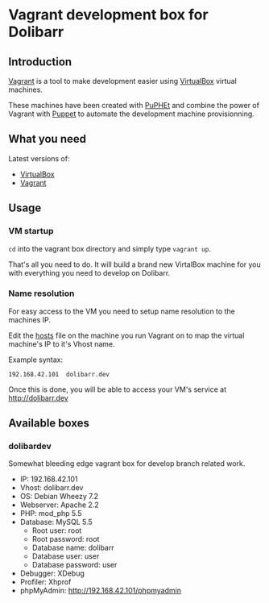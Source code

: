 Vagrant development box for Dolibarr
====================================

Introduction
------------

[Vagrant](http://vagrantup.com) is a tool to make development easier using [VirtualBox](http://virtualbox.org) virtual machines.

These machines have been created with [PuPHEt](http://puphpet.com) and combine the power of Vagrant with [Puppet](http://puppetlabs.com) to automate the development machine provisionning.

What you need
-------------

Latest versions of:

- [VirtualBox](https://www.virtualbox.org/wiki/Downloads)
- [Vagrant](http://downloads.vagrantup.com/)

Usage
-----

### VM startup

`cd` into the vagrant box directory and simply type `vagrant up`.

That's all you need to do. It will build a brand new VirtalBox machine for you with everything you need to develop on Dolibarr.

### Name resolution
For easy access to the VM you need to setup name resolution to the machines IP.

Edit the [hosts](https://fr.wikipedia.org/wiki/Hosts) file on the machine you run Vagrant on to map the virtual machine's IP to it's Vhost name.

Example syntax:

    192.168.42.101  dolibarr.dev

Once this is done, you will be able to access your VM's service at <http://dolibarr.dev>

Available boxes
---------------

### dolibardev

Somewhat bleeding edge vagrant box for develop branch related work.

- IP: 192.168.42.101
- Vhost: dolibarr.dev
- OS: Debian Wheezy 7.2
- Webserver: Apache 2.2
- PHP: mod_php 5.5
- Database: MySQL 5.5
    - Root user: root
    - Root password: root
    - Database name: dolibarr
    - Database user: user
    - Database password: user
- Debugger: XDebug
- Profiler: Xhprof
- phpMyAdmin: <http://192.168.42.101/phpmyadmin>
